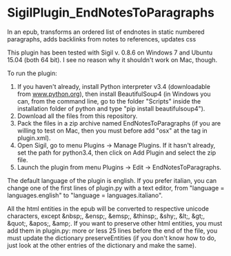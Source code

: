 # SigilPlugin_EndNotesToParagraphs
In an epub, transforms an ordered list of endnotes in static numbered paragraphs, adds backlinks from notes to references, updates css

This plugin has been tested with Sigil v. 0.8.6 on Windows 7 and Ubuntu 15.04 (both 64 bit). I see no reason why it shouldn't work on Mac, though.

To run the plugin:
1) If you haven't already, install Python interpreter v3.4 (downloadable from www.python.org), then install BeautifulSoup4 (in Windows you can, from the command line, go to the folder "Scripts" inside the installation folder of python and type "pip install beautifulsoup4").
2) Download all the files from this repository.
3) Pack the files in a zip archive named EndNotesToParagraphs (if you are willing to test on Mac, then you must before add "osx" at the <oslist> tag in plugin.xml).
4) Open Sigil, go to menu Plugins -> Manage Plugins. If it hasn't already, set the path for python3.4, then click on Add Plugin and select the zip file.
5) Launch the plugin from menu Plugins -> Edit -> EndNotesToParagraphs.

The default language of the plugin is english. If you prefer italian, you can change one of the first lines of plugin.py with a text editor, from "language = languages.english" to "language = languages.italiano".

All the html entities in the epub will be converted to respective unicode characters, except &amp;nbsp;, &amp;ensp;, &amp;emsp;, &amp;thinsp;, &amp;shy;, &amp;lt;, &amp;gt;, &amp;quot;, &amp;apos;, &amp;amp;. If you want to preserve other html entities, you must add them in plugin.py: more or less 25 lines before the end of the file, you must update the dictionary preserveEntities (if you don't know how to do, just look at the other entries of the dictionary and make the same).
